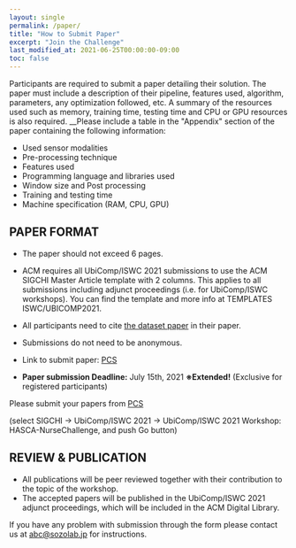 ```yaml
---
layout: single
permalink: /paper/
title: "How to Submit Paper"
excerpt: "Join the Challenge"
last_modified_at: 2021-06-25T00:00:00-09:00
toc: false
---
```


Participants are required to submit a paper detailing their solution. The paper must include a description of their pipeline, features used, algorithm, parameters, any optimization followed, etc. A summary of the resources used such as memory, training time, testing time and CPU or GPU resources is also required.
__Please include a table in the "Appendix" section of the paper containing the following information:
- Used sensor modalities
- Pre-processing technique
- Features used
- Programming language and libraries used
- Window size and Post processing
- Training and testing time
- Machine specification (RAM, CPU, GPU)


## PAPER FORMAT
- The paper should not exceed 6 pages.
- ACM requires all UbiComp/ISWC 2021 submissions to use the ACM SIGCHI Master Article template with 2 columns. This applies to all submissions including adjunct proceedings (i.e. for UbiComp/ISWC workshops). You can find the template and more info at TEMPLATES ISWC/UBICOMP2021.
- All participants need to cite [the dataset paper](https://dl.acm.org/doi/abs/10.1145/3351244) in their paper. 
- Submissions do not need to be anonymous.
- Link to submit paper: [PCS](https://new.precisionconference.com/submissions)

- __Paper submission Deadline:__ July 15th, 2021 __※Extended!__  (Exclusive for registered participants)

Please submit your papers from [PCS](https://new.precisionconference.com/submissions)

(select SIGCHI -> UbiComp/ISWC 2021 -> UbiComp/ISWC 2021 Workshop: HASCA-NurseChallenge, and push Go button)

## REVIEW & PUBLICATION
- All publications will be peer reviewed together with their contribution to the topic of the workshop.
- The accepted papers will be published in the UbiComp/ISWC 2021 adjunct proceedings, which will be included in the ACM Digital Library.

If you have any problem with submission through the form please contact us at
abc@sozolab.jp for instructions.

